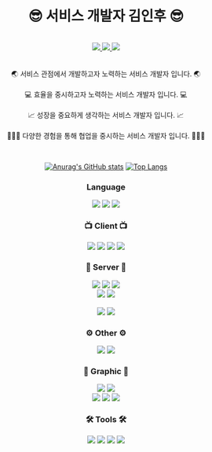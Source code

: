 
<div align="center">
  <h1>😎 서비스 개발자 김인후 😎</h1>
  <p>
    <br />
    <a href = "https://www.instagram.com/pino._.hoo/">
      <img src="https://img.shields.io/badge/instagram-purple?style=flat-square&logo=Instagram&logoColor=white"/>
    </a>
    <a href = "https://pinomaker.com/">
      <img src="https://img.shields.io/badge/Blog-orange?style=flat-square&logo=Blogger&logoColor=white"/>
    </a>
    <a href = "https://invincible-governor-a3a.notion.site/41ed73f2603146478d3f2dbf13043e93">
      <img src ="https://img.shields.io/badge/Profile-%23C21325?style=flat-square&logo=Notion&logoColor=white" />
    </a>
    <br />
    <br />
    <br />
    🌏 서비스 관점에서 개발하고자 노력하는 서비스 개발자 입니다. 🌏
    <br />
    <br />
    💻 효율을 중시하고자 노력하는 서비스 개발자 입니다. 💻
    <br />
    <br />
    📈 성장을 중요하게 생각하는 서비스 개발자 입니다. 📈
    <br />
    <br />
    👩‍👩‍👧 다양한 경험을 통해 협업을 중시하는 서비스 개발자 입니다. 👩‍👩‍👧
  </p>
  <br />

  [![Anurag's GitHub stats](https://github-readme-stats.vercel.app/api?username=pinomaker-hoo&show_icons=true&theme=radical)](https://github.com/anuraghazra/github-readme-stats)
  [![Top Langs](https://github-readme-stats.vercel.app/api/top-langs/?username=pinomaker-hoo&layout=compact)](https://github.com/anuraghazra/github-readme-stats)
  <br />
  <h3>Language</h3>
  <img src= "https://img.shields.io/badge/JavaScript-F4D53E?style=flat-square&logo=JavaScript&logoColor=white"/>
  <img src= "https://img.shields.io/badge/Typescript-%23007ACC.svg?style=flat-square&logo=TypeScript&logoColor=white"/>
  <img src= "https://img.shields.io/badge/Java-F59E43?style=flat-square&logo=Aiqfome&logoColor=white"/>
  <br />
  <h3>📺 Client 📺</h3>
  <img src ="https://img.shields.io/badge/React-blue?style=flat-square&logo=React&logoColor=white"/>   
  <img src ="https://img.shields.io/badge/NextJS-grey?style=flat-square&logo=Next.js&logoColor=white"/>
  <img src ="https://img.shields.io/badge/React Native-blue?style=flat-square&logo=React&logoColor=white"/>   
  <img src ="https://img.shields.io/badge/Redux-purple?style=flat-square&logo=Redux&logoColor=white"/>
  <h3>💾 Server 💾</h3>
  <img src= "https://img.shields.io/badge/NodeJS-31B025?style=flat-square&logo=Node.js&logoColor=white"/>
  <img src ="https://img.shields.io/badge/Express-grey.svg?style=flat-square&logo=Express&logoColor=white"/> 
  <img src ="https://img.shields.io/badge/NestJS-%23E0234E.svg?style=flat-square&logo=nestjs&logoColor=white"/>
  <br />
  <img src ="https://img.shields.io/badge/Sequelize-blue?style=flat-square&logo=Sequelize&logoColor=white" />
  <img src ="https://img.shields.io/badge/Typeorm-blue?style=flat-square&logo=Sequelize&logoColor=white" />
  <br />
  <br />
  <img src ="https://img.shields.io/badge/Spring boot-31B025?style=flat-square&logo=Spring Boot&logoColor=white"/>   
  <img src ="https://img.shields.io/badge/JPA-%31B025?style=flat-square&logo=Sequelize&logoColor=white" />  
  <br />
  <h3>⚙️ Other ⚙️</h3>
  <img src ="https://img.shields.io/badge/MySQL-orange.svg?style=flat-square&logo=mysql&logoColor=white" /> 
  <img src ="https://img.shields.io/badge/Jest-brown?style=flat-square&logo=Jest&logoColor=white" />
  <br />
  <h3>🎨 Graphic 🎨</h3>
  <img src ="https://img.shields.io/badge/After Effects-purple?style=flat-square&logo=Adobe After Effects&logoColor=white" />
  <img src ="https://img.shields.io/badge/Premiere Pro-blue?style=flat-square&logo=Adobe Premiere Pro&logoColor=white" />
  <br />
  <img src ="https://img.shields.io/badge/Figma-black?style=flat-square&logo=Figma&logoColor=white" />
  <img src ="https://img.shields.io/badge/Photoshop-blue?style=flat-square&logo=Adobe Photoshop&logoColor=white" />
  <img src ="https://img.shields.io/badge/Fusion 360-red?style=flat-square&logo=Autodesk&logoColor=white" />
  <br />
  <h3>🛠️ Tools 🛠️</h3>
  <img src ="https://img.shields.io/badge/Slack-purple?style=flat-square&logo=Slack&logoColor=white" />
  <img src ="https://img.shields.io/badge/Notion-black?style=flat-square&logo=Notion&logoColor=white" />
  <img src ="https://img.shields.io/badge/Trello-blue?style=flat-square&logo=Trello&logoColor=white" />
  <img src ="https://img.shields.io/badge/Obsidian-purple?style=flat-square&logo=Obsidian&logoColor=white" />  
  <br />
</div>

<!-- ![mazandi profile](http://mazandi.herokuapp.com/api?handle={inhoo23}&theme=warm)
![Solved.ac/profile/inhoo23](http://mazassumnida.wtf/api/v2/generate_badge?boj=inhoo23) -->
